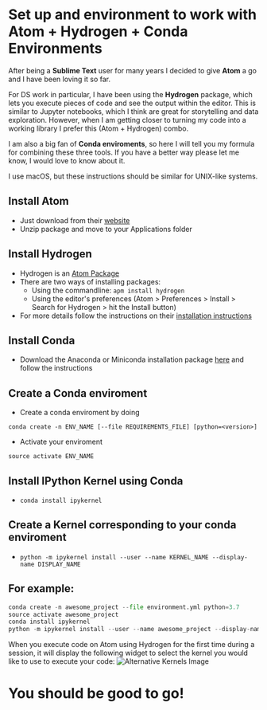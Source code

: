 # Set up and environment to work with Atom + Hydrogen + Conda Environments
After being a **Sublime Text** user for many years I decided to give **Atom** a go and I have been loving it so far.

For DS work in particular, I have been using the **Hydrogen** package, which lets you execute pieces of code and see the output within the editor. This is similar to Jupyter notebooks, which I think are great for storytelling and data exploration. However, when I am getting closer to turning my code into a working library I prefer this (Atom + Hydrogen) combo.

I am also a big fan of **Conda enviroments**, so here I will tell you my formula for combining these three tools. If you have a better way please let me know, I would love to know about it.

I use macOS, but these instructions should be similar for UNIX-like systems.

## Install Atom
- Just download from their [website](https://atom.io/)
- Unzip package and move to your Applications folder

## Install Hydrogen
- Hydrogen is an [Atom Package](https://flight-manual.atom.io/using-atom/sections/atom-packages/)
- There are two ways of installing packages:
    - Using the commandline: `apm install hydrogen`
    - Using the editor's preferences (Atom > Preferences > Install > Search for Hydrogen > hit the Install button)
- For more details follow the instructions on their [installation instructions](https://nteract.gitbooks.io/hydrogen/docs/Installation.html)

## Install Conda
- Download the Anaconda or Miniconda installation package [here](https://conda.io/docs/user-guide/install/macos.html#installing-on-macos) and follow the instructions

## Create a Conda enviroment
- Create a conda enviroment by doing

`conda create -n ENV_NAME [--file REQUIREMENTS_FILE] [python=<version>]`

- Activate your enviroment

`source activate ENV_NAME`

## Install IPython Kernel using Conda
- `conda install ipykernel`

## Create a Kernel corresponding to your conda enviroment
- `python -m ipykernel install --user --name KERNEL_NAME --display-name DISPLAY_NAME`

## For example:
```python
conda create -n awesome_project --file environment.yml python=3.7
source activate awesome_project
conda install ipykernel
python -m ipykernel install --user --name awesome_project --display-name "awesome project kernel"
```

When you execute code on Atom using Hydrogen for the first time during a session, it will display the following widget to select the kernel you would like to use to execute your code:
![Alternative Kernels Image](https://github.com/likethereisnobox/ds-tutorials/blob/master/img/multiple_kernels.png "Alternative kernels selection")

# You should be good to go!
